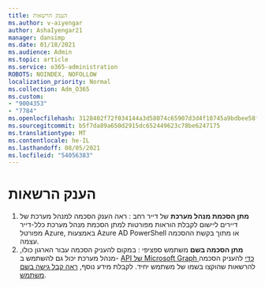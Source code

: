 ```yaml
---
title: הענק הרשאות
ms.author: v-aiyengar
author: AshaIyengar21
manager: dansimp
ms.date: 01/18/2021
ms.audience: Admin
ms.topic: article
ms.service: o365-administration
ROBOTS: NOINDEX, NOFOLLOW
localization_priority: Normal
ms.collection: Adm_O365
ms.custom:
- "9004353"
- "7784"
ms.openlocfilehash: 3128402f72f034144a3d58074c65907d3d4f10745a9bdbee58fec14b09f419ea
ms.sourcegitcommit: b5f7da89a650d2915dc652449623c78be6247175
ms.translationtype: MT
ms.contentlocale: he-IL
ms.lasthandoff: 08/05/2021
ms.locfileid: "54056383"
---
```

# <a name="grant-permissions"></a>הענק הרשאות

1. **מתן הסכמת מנהל מערכת** של [](https://docs.microsoft.com/azure/active-directory/manage-apps/grant-admin-consent) דייר רחב : ראה הענק הסכמה למנהל מערכת של דיירים ליישום לקבלת הוראות מפורטות למתן הסכמת מנהל מערכת כלל-דייר מפורטל Azure, באמצעות Azure AD PowerShell או מתוך בקשת ההסכמה עצמה.
1. **מתן הסכמה בשם** משתמש ספציפי : במקום להעניק הסכמה עבור הארגון כולו, מנהל מערכת יכול גם להשתמש ב- [API של Microsoft Graph כדי](https://docs.microsoft.com/graph/use-the-api) להעניק הסכמה להרשאות שהוקצו בשמו של משתמש יחיד. לקבלת מידע נוסף, [ראה קבל גישה בשם משתמש](https://docs.microsoft.com/graph/auth-v2-user).